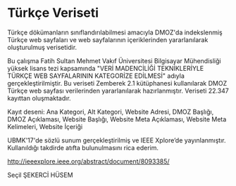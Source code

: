 # Türkçe Veriseti
Türkçe dökümanların sınıflandırılabilmesi amacıyla DMOZ'da indekslenmiş Türkçe web sayfaları ve web sayfalarının içeriklerinden yararlanılarak oluşturulmuş verisetidir.

Bu çalışma Fatih Sultan Mehmet Vakıf Üniversitesi Bilgisayar Mühendisliği yüksek lisans tezi kapsamında "VERİ MADENCİLİĞİ TEKNİKLERİYLE
TÜRKÇE WEB SAYFALARININ KATEGORİZE EDİLMESİ" adıyla gerçekleştirilmiştir. Bu veriseti Zemberek 2.1 kütüphanesi kullanılarak DMOZ Türkçe web sayfası verilerinden yararlanılarak hazırlanmıştır. Veriseti 22.347 kayıttan oluşmaktadır.

Kayıt deseni: Ana Kategori, Alt Kategori, Website Adresi,  DMOZ Başlığı, DMOZ Açıklaması, Website Başlığı, Website Meta Açıklaması, Website Meta Kelimeleri, Website İçeriği

UBMK'17'de sözlü sunum gerçekleştirilmiş ve IEEE Xplore’de yayınlanmıştır. Kullanıldığı takdirde atıfta bulunulmasını rica ederim.

http://ieeexplore.ieee.org/abstract/document/8093385/

Seçil ŞEKERCİ HÜSEM

